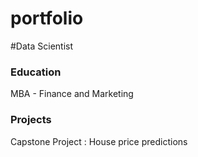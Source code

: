 # portfolio

#Data Scientist

### Education
MBA - Finance and Marketing

### Projects
Capstone Project : House price predictions
